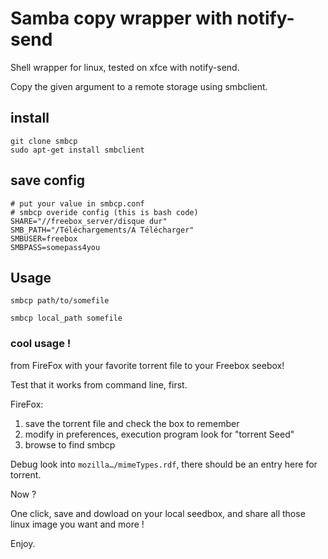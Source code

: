 # Samba copy wrapper with notify-send

Shell wrapper for linux, tested on xfce with notify-send.

Copy the given argument to a remote storage using smbclient.

## install

~~~
git clone smbcp
sudo apt-get install smbclient
~~~

## save config

~~~
# put your value in smbcp.conf
# smbcp overide config (this is bash code)
SHARE="//freebox_server/disque dur"
SMB_PATH="/Téléchargements/A Télécharger"
SMBUSER=freebox
SMBPASS=somepass4you
~~~


## Usage

~~~
smbcp path/to/somefile
~~~

~~~
smbcp local_path somefile
~~~


### cool usage !

from FireFox with your favorite torrent file to your Freebox seebox!

Test that it works from command line, first.

FireFox:

1. save the torrent file and check the box to remember
2. modify in preferences, execution program look for "torrent Seed"
3. browse to find smbcp

Debug look into `mozilla…/mimeTypes.rdf`, there should be an entry here for torrent.


Now ?

One click, save and dowload on your local seedbox, and share all those linux image you want and more !

Enjoy.

